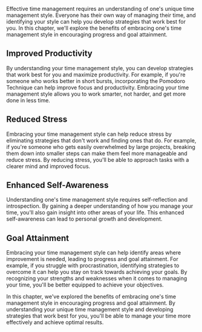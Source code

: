 
Effective time management requires an understanding of one's unique time management style. Everyone has their own way of managing their time, and identifying your style can help you develop strategies that work best for you. In this chapter, we'll explore the benefits of embracing one's time management style in encouraging progress and goal attainment.

Improved Productivity
---------------------

By understanding your time management style, you can develop strategies that work best for you and maximize productivity. For example, if you're someone who works better in short bursts, incorporating the Pomodoro Technique can help improve focus and productivity. Embracing your time management style allows you to work smarter, not harder, and get more done in less time.

Reduced Stress
--------------

Embracing your time management style can help reduce stress by eliminating strategies that don't work and finding ones that do. For example, if you're someone who gets easily overwhelmed by large projects, breaking them down into smaller steps can make them feel more manageable and reduce stress. By reducing stress, you'll be able to approach tasks with a clearer mind and improved focus.

Enhanced Self-Awareness
-----------------------

Understanding one's time management style requires self-reflection and introspection. By gaining a deeper understanding of how you manage your time, you'll also gain insight into other areas of your life. This enhanced self-awareness can lead to personal growth and development.

Goal Attainment
---------------

Embracing your time management style can help identify areas where improvement is needed, leading to progress and goal attainment. For example, if you struggle with procrastination, identifying strategies to overcome it can help you stay on track towards achieving your goals. By recognizing your strengths and weaknesses when it comes to managing your time, you'll be better equipped to achieve your objectives.

In this chapter, we've explored the benefits of embracing one's time management style in encouraging progress and goal attainment. By understanding your unique time management style and developing strategies that work best for you, you'll be able to manage your time more effectively and achieve optimal results.
